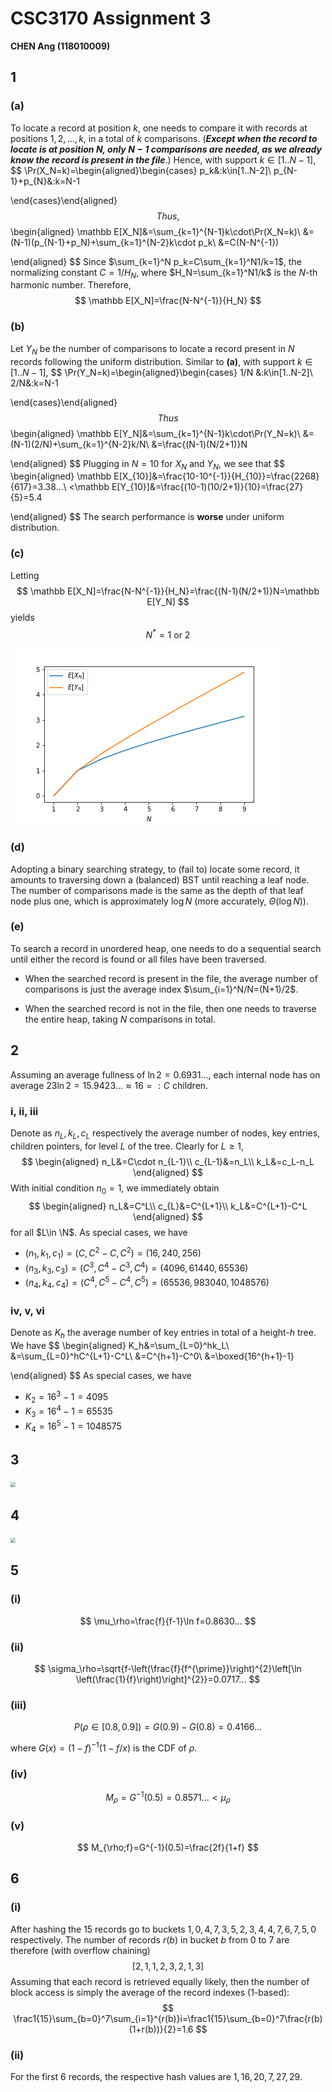 # CSC3170 Assignment 3

**CHEN Ang (118010009)**



## 1

### (a)

To locate a record at position $k$, one needs to compare it with records at positions $1,2,...,k$, in a total of $k$ comparisons. (***Except when the record to locate is at position $N$, only $N-1$ comparisons are needed, as we already know the record is present in the file***.) Hence, with support $k\in[1..N-1]$,
$$
\Pr(X_N=k)=\begin{aligned}\begin{cases}
p_k&:k\in[1..N-2]\\
p_{N-1}+p_{N}&:k=N-1

\end{cases}\end{aligned}
$$
Thus,
$$
\begin{aligned}
\mathbb E[X_N]&=\sum_{k=1}^{N-1}k\cdot\Pr(X_N=k)\\
&=(N-1)(p_{N-1}+p_N)+\sum_{k=1}^{N-2}k\cdot p_k\\
&=C(N-N^{-1})


\end{aligned}
$$
Since $\sum_{k=1}^N p_k=C\sum_{k=1}^N1/k=1$, the normalizing constant $C=1/H_N$, where $H_N=\sum_{k=1}^N1/k$ is the $N$-th harmonic number. Therefore,
$$
\mathbb E[X_N]=\frac{N-N^{-1}}{H_N}
$$

### (b)

Let $Y_N$ be the number of comparisons to locate a record present in $N$ records following the uniform distribution. Similar to **(a)**, with support $k\in[1..N-1]$,
$$
\Pr(Y_N=k)=\begin{aligned}\begin{cases}
1/N &:k\in[1..N-2]\\
2/N&:k=N-1

\end{cases}\end{aligned}
$$
Thus
$$
\begin{aligned}
\mathbb E[Y_N]&=\sum_{k=1}^{N-1}k\cdot\Pr(Y_N=k)\\
&=(N-1)(2/N)+\sum_{k=1}^{N-2}k/N\\
&=\frac{(N-1)(N/2+1)}N


\end{aligned}
$$
Plugging in $N=10$ for $X_N$ and $Y_N$, we see that
$$
\begin{aligned}
\mathbb E[X_{10}]&=\frac{10-10^{-1}}{H_{10}}=\frac{2268}{617}=3.38...\\
<\mathbb E[Y_{10}]&=\frac{(10-1)(10/2+1)}{10}=\frac{27}{5}=5.4

\end{aligned}
$$
The search performance is **worse** under uniform distribution.

### (c)

Letting
$$
\mathbb E[X_N]=\frac{N-N^{-1}}{H_N}=\frac{(N-1)(N/2+1)}N=\mathbb E[Y_N]
$$
yields
$$
N^*=1\text{ or }2
$$
![](./save.png)

### (d)

Adopting a binary searching strategy, to (fail to) locate some record, it amounts to traversing down a (balanced) BST until reaching a leaf node. The number of comparisons made is the same as the depth of that leaf node plus one, which is approximately $\log N$ (more accurately, $\Theta(\log N)$).

### (e)

To search a record in unordered heap, one needs to do a sequential search until either the record is found or all files have been traversed.

- When the searched record is present in the file, the average number of comparisons is just the average index $\sum_{i=1}^N/N=(N+1)/2$.

- When the searched record is not in the file, then one needs to traverse the entire heap, taking $N$ comparisons in total.



## 2

Assuming an average fullness of $\ln2=0.6931...$, each internal node has on average $23\ln2=15.9423...\approx16=:C$ children.

### i, ii, iii

Denote as $n_L,k_L,c_L$ respectively the average number of nodes, key entries, children pointers, for level $L$ of the tree. Clearly for $L\ge 1$,
$$
\begin{aligned}
n_L&=C\cdot n_{L-1}\\
c_{L-1}&=n_L\\
k_L&=c_L-n_L
\end{aligned}
$$
With initial condition $n_0=1$, we immediately obtain
$$
\begin{aligned}
n_L&=C^L\\
c_{L}&=C^{L+1}\\
k_L&=C^{L+1}-C^L
\end{aligned}
$$
for all $L\in \N$. As special cases, we have

- $(n_1,k_1,c_1)=(C,C^2-C,C^2)=(16,240,256)$
- $(n_3,k_3,c_3)=(C^3,C^4-C^3,C^4)=(4096,61440,65536)$
- $(n_4,k_4,c_4)=(C^4,C^5-C^4,C^5)=(65536,983040,1048576)$

### iv, v, vi

Denote as $K_h$ the average number of key entries in total of a height-$h$ tree. We have
$$
\begin{aligned}
K_h&=\sum_{L=0}^hk_L\\
&=\sum_{L=0}^hC^{L+1}-C^L\\
&=C^{h+1}-C^0\\
&=\boxed{16^{h+1}-1}

\end{aligned}
$$
As special cases, we have

- $K_2=16^3-1=4095$
- $K_3=16^4-1=65535$
- $K_4=16^5-1=1048575$



## 3

<img src="./thumbnail_CamScanner 2021-04-19 22.10.jpg" style="zoom:50%;" />



## 4

<img src="./home/jamie/Desktop/thumbnail_CamScanner 2021-04-20 02.39.jpg" style="zoom:50%;" />



## 5

### (i)

$$
\mu_\rho=\frac{f}{f-1}\ln f=0.8630...
$$

### (ii)

$$
\sigma_\rho=\sqrt{f-\left(\frac{f}{f^{\prime}}\right)^{2}\left[\ln \left(\frac{1}{f}\right)\right]^{2}}=0.0717...
$$

### (iii)

$$
P(\rho\in[0.8, 0.9])=G(0.9)-G(0.8)=0.4166...
$$

where $G(x)=(1-f)^{-1}(1-f/x)$ is the CDF of $\rho$.

### (iv)

$$
M_\rho=G^{-1}(0.5)=0.8571...\lt \mu_\rho
$$

### (v)

$$
M_{\rho;f}=G^{-1}(0.5)=\frac{2f}{1+f}
$$



## 6

### (i)

After hashing the $15$ records go to buckets $1, 0, 4, 7, 3, 5, 2, 3, 4, 4, 7, 6, 7, 5, 0$ respectively. The number of records $r(b)$ in bucket $b$ from $0$ to $7$ are therefore (with overflow chaining)
$$
[2, 1, 1, 2, 3, 2, 1, 3]
$$
Assuming that each record is retrieved equally likely, then the number of block access is simply the average of the record indexes ($1$-based):
$$
\frac1{15}\sum_{b=0}^7\sum_{i=1}^{r(b)}i=\frac1{15}\sum_{b=0}^7\frac{r(b)(1+r(b))}{2}=1.6
$$

### (ii)

For the first $6$ records, the respective hash values are $1, 16, 20, 7, 27, 29$. 



